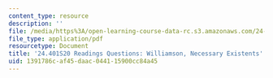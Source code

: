 ```yaml
---
content_type: resource
description: ''
file: /media/https%3A/open-learning-course-data-rc.s3.amazonaws.com/24-401-proseminar-in-philosophy-ii-spring-2020/1391786caf45daac044115900cc84a45_MIT24_401S20_Questions8.pdf
file_type: application/pdf
resourcetype: Document
title: '24.401S20 Readings Questions: Williamson, Necessary Existents'
uid: 1391786c-af45-daac-0441-15900cc84a45
---
```

